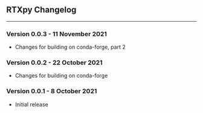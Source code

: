 ## RTXpy Changelog
------------------

### Version 0.0.3 - 11 November 2021
- Changes for building on conda-forge, part 2

### Version 0.0.2 - 22 October 2021
- Changes for building on conda-forge

### Version 0.0.1 - 8 October 2021
- Initial release

